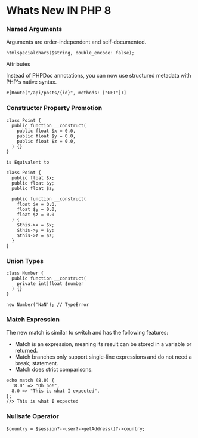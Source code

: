 # Whats New IN PHP 8

### Named Arguments

Arguments are order-independent and self-documented.

```other
htmlspecialchars($string, double_encode: false);
```

Attributes

Instead of PHPDoc annotations, you can now use structured metadata with PHP's native syntax.

```other
#[Route("/api/posts/{id}", methods: ["GET"])]
```

### Constructor Property Promotion

```other
class Point {
  public function __construct(
    public float $x = 0.0,
    public float $y = 0.0,
    public float $z = 0.0,
  ) {}
}

is Equivalent to 

class Point {
  public float $x;
  public float $y;
  public float $z;

  public function __construct(
    float $x = 0.0,
    float $y = 0.0,
    float $z = 0.0
  ) {
    $this->x = $x;
    $this->y = $y;
    $this->z = $z;
  }
}
```

### Union Types

```other
class Number {
  public function __construct(
    private int|float $number
  ) {}
}

new Number('NaN'); // TypeError
```

### Match Expression

The new match is similar to switch and has the following features:

- Match is an expression, meaning its result can be stored in a variable or returned.
- Match branches only support single-line expressions and do not need a break; statement.
- Match does strict comparisons.

```other
echo match (8.0) {
  '8.0' => "Oh no!",
  8.0 => "This is what I expected",
};
//> This is what I expected
```

### Nullsafe Operator

```other
$country = $session?->user?->getAddress()?->country;
```



